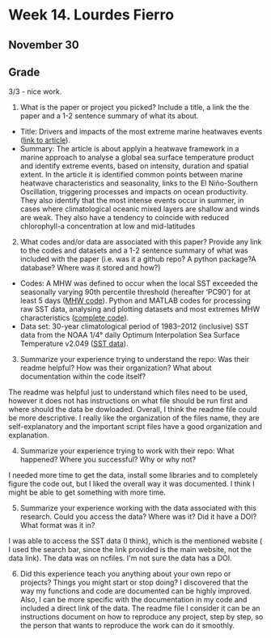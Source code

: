 # Week 14. Lourdes Fierro
## November 30

## Grade
3/3 - nice work.

1. What is the paper or project you picked? Include a title, a link the the paper and a 1-2 sentence summary of what its about.
- Title: Drivers and impacts of the most extreme marine heatwaves events ([link to article](https://www.nature.com/articles/s41598-020-75445-3)).
- Summary: The article is about applyin a heatwave framework in a marine approach to analyse a global sea surface temperature product and identify extreme events, based on intensity, duration and spatial extent. In the article it is identified common points between marine heatwave characteristics and seasonality, links to the El Niño-Southern Oscillation, triggering processes and impacts on ocean productivity. They also identify that the most intense events occur in summer, in cases where climatological oceanic mixed layers are shallow and winds are weak. They also have a tendency to coincide with reduced chlorophyll-a concentration at low and mid-latitudes

2. What codes and/or data are associated with this paper? Provide any link to the codes and datasets and a 1-2 sentence summary of what was included with the paper (i.e. was it a github repo? A python package?A database? Where was it stored and how?)
- Codes: A MHW was defined to occur when the local SST exceeded the seasonally varying 90th percentile threshold (hereafter ‘PC90’) for at least 5 days ([MHW code](https://github.com/ecjoliver/MHW_Drivers)). Python and MATLAB codes for processing raw SST data, analysing and plotting datasets and most extremes MHW characteristics ([complete code](https://github.com/alexsengupta/ExtremeExtremes.git)).
- Data set: 30-year climatological period of 1983–2012 (inclusive) SST data from the NOAA 1/4° daily Optimum Interpolation Sea Surface Temperature v2.049 ([SST data](https://https://www.ncdc.noaa.gov/oisst)).

3. Summarize your experience trying to understand the repo: Was their readme helpful? How was their organization? What about documentation within the code itself?

The readme was helpful just to understand which files need to be used, however it does not has instructions on what file should be run first and where should the data be dowloaded. Overall, I think the readme file could be more descriptive. I really like the organization of the files name, they are self-explanatory and the important script files have a good organization and explanation.

4. Summarize your experience trying to work with their repo: What happened? Where you successful? Why or why not?

I needed more time to get the data, install some libraries and to completely figure the code out, but I liked the overall way it was  documented. I think I might be able to get something with more time.

5. Summarize your experience working with the data associated with this research. Could you access the data? Where was it? Did it have a DOI? What format was it in?

I was able to access the SST data (I think), which is the mentioned website ( I used the search bar, since the link provided is the main website, not the data link). The data was on ncfiles. I'm not sure the data has a DOI.

6. Did this experience teach you anything about your own repo or projects? Things you might start or stop doing?
I discovered that the way my functions and code are documented can be highly improved. Also, I can be more specific with the documentation in my code and included a direct link of the data. The readme file I consider it can be an instructions document on how to reproduce any project, step by step, so the person that wants to reproduce the work can do it smoothly.
